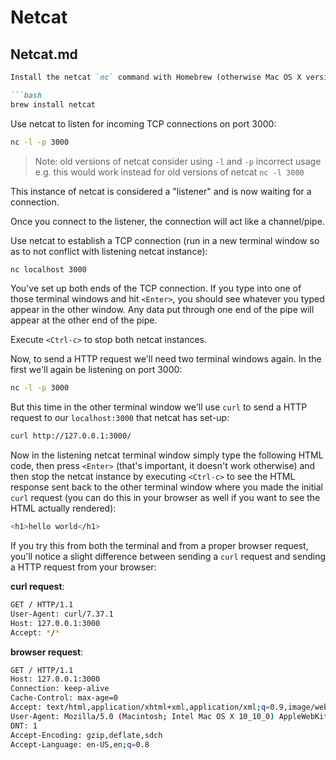 # Netcat

## Netcat.md

```markdown
Install the netcat `nc` command with Homebrew (otherwise Mac OS X version is really old and the interface is different):

```bash
brew install netcat
```

Use netcat to listen for incoming TCP connections on port 3000:

```bash
nc -l -p 3000
```

> Note: old versions of netcat consider using `-l` and `-p` incorrect usage  
> e.g. this would work instead for old versions of netcat `nc -l 3000`

This instance of netcat is considered a "listener" and is now waiting for a connection. 

Once you connect to the listener, the connection will act like a channel/pipe.

Use netcat to establish a TCP connection (run in a new terminal window so as to not conflict with listening netcat instance):

```bash
nc localhost 3000
```

You've set up both ends of the TCP connection. If you type into one of those terminal windows and hit `<Enter>`, you should see whatever you typed appear in the other window. Any data put through one end of the pipe will appear at the other end of the pipe.

Execute `<Ctrl-c>` to stop both netcat instances.

Now, to send a HTTP request we'll need two terminal windows again. In the first we'll again be listening on port 3000:

```bash
nc -l -p 3000
```

But this time in the other terminal window we'll use `curl` to send a HTTP request to our `localhost:3000` that netcat has set-up:

```bash
curl http://127.0.0.1:3000/
```

Now in the listening netcat terminal window simply type the following HTML code, then press `<Enter>` (that's important, it doesn't work otherwise) and then stop the netcat instance by executing `<Ctrl-c>` to see the HTML response sent back to the other terminal window where you made the initial `curl` request (you can do this in your browser as well if you want to see the HTML actually rendered):

```bash
<h1>hello world</h1>
```

If you try this from both the terminal and from a proper browser request, you'll notice a slight difference between sending a `curl` request and sending a HTTP request from your browser:

**curl request**:

```bash
GET / HTTP/1.1
User-Agent: curl/7.37.1
Host: 127.0.0.1:3000
Accept: */*
```

**browser request**:

```bash
GET / HTTP/1.1
Host: 127.0.0.1:3000
Connection: keep-alive
Cache-Control: max-age=0
Accept: text/html,application/xhtml+xml,application/xml;q=0.9,image/webp,*/*;q=0.8
User-Agent: Mozilla/5.0 (Macintosh; Intel Mac OS X 10_10_0) AppleWebKit/537.36 (KHTML, like Gecko) Chrome/38.0.2125.122 Safari/537.36
DNT: 1
Accept-Encoding: gzip,deflate,sdch
Accept-Language: en-US,en;q=0.8
```
```

